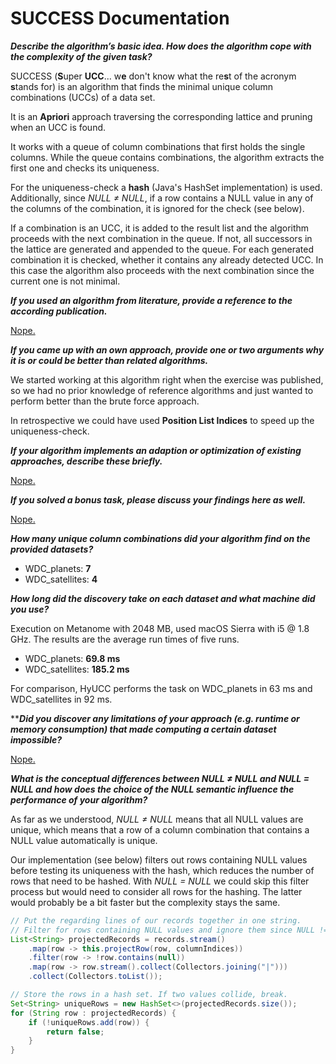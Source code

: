 # SUCCESS Documentation

**_Describe the algorithm’s basic idea. How does the algorithm cope with the complexity of the given task?_**

SUCCESS (**S**uper **UCC**... w**e** don't know what the re**s**t of the acronym **s**tands for) is an algorithm that finds the minimal unique column combinations (UCCs) of a data set.

It is an **Apriori** approach traversing the corresponding lattice and pruning when an UCC is found.

It works with a queue of column combinations that first holds the single columns. While the queue contains combinations, the algorithm extracts the first one and checks its uniqueness.

For the uniqueness-check a **hash** (Java's HashSet implementation) is used. Additionally, since _NULL ≠ NULL_, if a row contains a NULL value in any of the columns of the combination, it is ignored for the check (see below).

If a combination is an UCC, it is added to the result list and the algorithm proceeds with the next combination in the queue. If not, all successors in the lattice are generated and appended to the queue. For each generated combination it is checked, whether it contains any already detected UCC. In this case the algorithm also proceeds with the next combination since the current one is not minimal.

**_If you used an algorithm from literature, provide a reference to the according publication._**

[Nope.](https://media.giphy.com/media/3og0IwGidh5DYVDnzi/giphy.gif)

**_If you came up with an own approach, provide one or two arguments why it is or could be better than related algorithms._**

We started working at this algorithm right when the exercise was published, so we had no prior knowledge of reference algorithms and just wanted to perform better than the brute force approach.

In retrospective we could have used **Position List Indices** to speed up the uniqueness-check.

**_If your algorithm implements an adaption or optimization of existing approaches, describe these briefly._**

[Nope.](https://media.giphy.com/media/kGCuRgmbnO9EI/giphy.gif)

**_If you solved a bonus task, please discuss your findings here as well._**

[Nope.](https://media.giphy.com/media/3oeSAYNUIwvGwl5RRK/giphy.gif)

**_How many unique column combinations did your algorithm find on the provided datasets?_**

* WDC_planets: **7**
* WDC_satellites: **4**

**_How long did the discovery take on each dataset and what machine did you use?_**

Execution on Metanome with 2048 MB, used macOS Sierra with i5 @ 1.8 GHz. The results are the average run times of five runs.

* WDC_planets: **69.8 ms**
* WDC_satellites: **185.2 ms**

For comparison, HyUCC performs the task on WDC_planets in 63 ms and WDC_satellites in 92 ms.

****_Did you discover any limitations of your approach (e.g. runtime or memory consumption) that made computing a certain dataset impossible?_**

[Nope.](https://media.giphy.com/media/W5YVAfSttCqre/giphy.gif)

**_What is the conceptual differences between NULL ≠ NULL and NULL = NULL and how does the choice of the NULL semantic influence the performance of your algorithm?_**

As far as we understood, _NULL ≠ NULL_ means that all NULL values are unique, which means that a row of a column combination that contains a NULL value automatically is unique.

Our implementation (see below) filters out rows containing NULL values before testing its uniqueness with the hash, which reduces the number of rows that need to be hashed. With _NULL = NULL_ we could skip this filter process but would need to consider all rows for the hashing. The latter would probably be a bit faster but the complexity stays the same.

```java
// Put the regarding lines of our records together in one string.
// Filter for rows containing NULL values and ignore them since NULL != NULL.
List<String> projectedRecords = records.stream()
	.map(row -> this.projectRow(row, columnIndices))
	.filter(row -> !row.contains(null))
	.map(row -> row.stream().collect(Collectors.joining("|")))
	.collect(Collectors.toList());

// Store the rows in a hash set. If two values collide, break.
Set<String> uniqueRows = new HashSet<>(projectedRecords.size());
for (String row : projectedRecords) {
	if (!uniqueRows.add(row)) {
		return false;
	}
}
```
